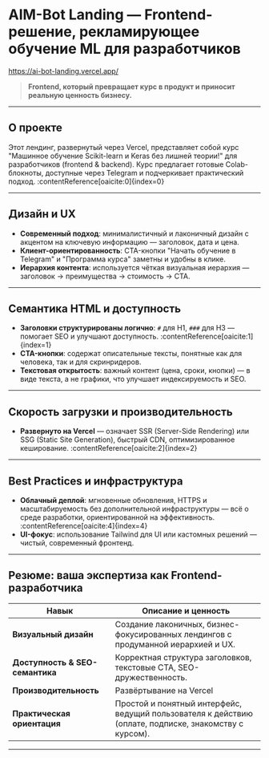 # AIM-Bot Landing — Frontend-решение, рекламирующее обучение ML для разработчиков

https://ai-bot-landing.vercel.app/

> **Frontend, который превращает курс в продукт и приносит реальную ценность бизнесу.**

---

##  О проекте

Этот лендинг, развернутый через Vercel, представляет собой курс "Машинное обучение Scikit-learn и Keras без лишней теории!" для разработчиков (frontend & backend). Курс предлагает готовые Colab-блокноты, доступные через Telegram и подчеркивает практический подход. :contentReference[oaicite:0]{index=0}

---

##  Дизайн и UX

- **Современный подход**: минималистичный и лаконичный дизайн с акцентом на ключевую информацию — заголовок, дата и цена.  
- **Клиент-ориентированность**: CTA-кнопки "Начать обучение в Telegram" и "Программа курса" заметны и удобны в клике.  
- **Иерархия контента**: используется чёткая визуальная иерархия — заголовок → преимущества → стоимость → CTA.

---

##  Семантика HTML и доступность

- **Заголовки структурированы логично**: `#` для H1, `###` для H3 — помогает SEO и улучшают доступность. :contentReference[oaicite:1]{index=1}
- **CTA-кнопки**: содержат описательные тексты, понятные как для человека, так и для скринридеров.  
- **Текстовая открытость**: важный контент (цена, сроки, кнопки) — в виде текста, а не графики, что улучшает индексируемость и SEO.

---

##  Скорость загрузки и производительность

- **Развернуто на Vercel** — означает SSR (Server-Side Rendering) или SSG (Static Site Generation), быстрый CDN, оптимизированное кеширование. :contentReference[oaicite:2]{index=2}  

---

##  Best Practices и инфраструктура

- **Облачный деплой**: мгновенные обновления, HTTPS и масштабируемость без дополнительной инфраструктуры — всё о среде разработки, ориентированной на эффективность. :contentReference[oaicite:4]{index=4}  
- **UI-фокус**: использование Tailwind для UI или кастомных решений — чистый, современный фронтенд.

---

##  Резюме: ваша экспертиза как Frontend-разработчика

| Навык | Описание и ценность |
|-------|----------------------|
| **Визуальный дизайн** | Создание лаконичных, бизнес-фокусированных лендингов с продуманной иерархией и UX. |
| **Доступность & SEO-семантика** | Корректная структура заголовков, текстовые CTA, SEO-дружественность. |
| **Производительность** | Развёртывание на Vercel |
| **Практическая ориентация** | Простой и понятный интерфейс, ведущий пользователя к действию (оплате, подписке, знакомству с курсом). |

---
